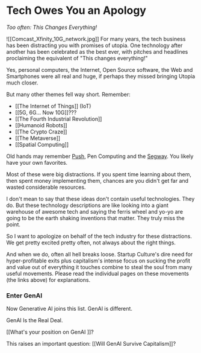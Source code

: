 # Tech Owes You an Apology

*Too often: This Changes Everything!*

![[Comcast_Xfinity_10G_network.jpg]]
For many years, the tech business has been distracting you with promises of utopia. One technology after another has been celebrated as the best ever, with pitches and headlines proclaiming the equivalent of "This changes everything!"

Yes, personal computers, the Internet, Open Source software, the Web and Smartphones were all real and huge, if perhaps they missed bringing Utopia much closer. 

But many other themes fell way short. Remember:

- [[The Internet of Things]] (IoT) 
- [[5G, 6G... Now 10G]]??? 
- [[The Fourth Industrial Revolution]] 
- [[Humanoid Robots]] 
- [[The Crypto Craze]] 
- [[The Metaverse]] 
- [[Spatial Computing]] 

Old hands may remember [Push](https://en.wikipedia.org/wiki/Push_technology), Pen Computing and the [Segway](https://slate.com/human-interest/2021/08/dean-kamen-viral-mystery-invention-2001.html). You likely have your own favorites. 

Most of these were big distractions. If you spent time learning about them, then spent money implementing them, chances are you didn't get far and wasted considerable resources. 

I don't mean to say that these ideas don't contain useful technologies. They do. But these technology descriptions are like looking into a giant warehouse of awesome tech and saying the ferris wheel and yo-yo are going to be the earth shaking inventions that matter. They truly miss the point.

So I want to apologize on behalf of the tech industry for these distractions. We get pretty excited pretty often, not always about the right things. 

And when we do, often all hell breaks loose. Startup Culture's dire need for hyper-profitable exits plus capitalism's intense focus on sucking the profit and value out of everything it touches combine to steal the soul from many useful movements. Please read the individual pages on these movements (the links above) for explanations.
### Enter GenAI

Now Generative AI joins this list. GenAI is different. 

GenAI Is the Real Deal. 

[[What's your position on GenAI ]]? 

This raises an important question: [[Will GenAI Survive Capitalism]]?
